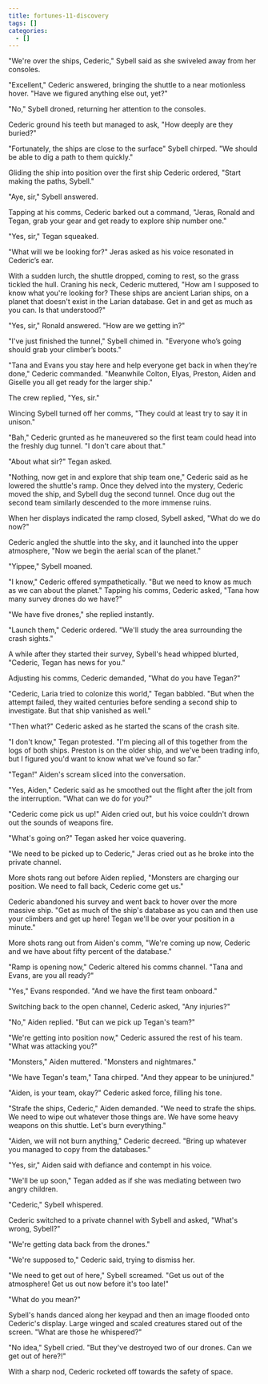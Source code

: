 ```yaml
---
title: fortunes-11-discovery
tags: []
categories:
  - []
---
```

"We're over the ships, Cederic," Sybell said as she swiveled away from her consoles. 

"Excellent," Cederic answered, bringing the shuttle to a near motionless hover. "Have we figured anything else out, yet?" 

"No," Sybell droned, returning her attention to the consoles. 

Cederic ground his teeth but managed to ask, "How deeply are they buried?"

"Fortunately, the ships are close to the surface" Sybell chirped. "We should be able to dig a path to them quickly.<!-- more -->" 

Gliding the ship into position over the first ship Cederic ordered, "Start making the paths, Sybell." 

"Aye, sir," Sybell answered. 

Tapping at his comms, Cederic barked out a command, "Jeras, Ronald and Tegan, grab your gear and get ready to explore ship number one." 

"Yes, sir," Tegan squeaked. 

"What will we be looking for?" Jeras asked as his voice resonated in Cederic’s ear. 

With a sudden lurch, the shuttle dropped, coming to rest, so the grass tickled the hull. Craning his neck, Cederic muttered, "How am I supposed to know what you're looking for? These ships are ancient Larian ships, on a planet that doesn't exist in the Larian database. Get in and get as much as you can. Is that understood?" 

"Yes, sir," Ronald answered. "How are we getting in?" 

"I've just finished the tunnel," Sybell chimed in. "Everyone who’s going should grab your climber’s boots." 

"Tana and Evans you stay here and help everyone get back in when they’re done," Cederic commanded. "Meanwhile Colton, Elyas, Preston, Aiden and Giselle you all get ready for the larger ship." 

The crew replied, "Yes, sir." 

Wincing Sybell turned off her comms, "They could at least try to say it in unison." 

"Bah," Cederic grunted as he maneuvered so the first team could head into the freshly dug tunnel. "I don't care about that." 

"About what sir?" Tegan asked. 

"Nothing, now get in and explore that ship team one," Cederic said as he lowered the shuttle's ramp. Once they delved into the mystery, Cederic moved the ship, and Sybell dug the second tunnel. Once dug out the second team similarly descended to the more immense ruins. 

When her displays indicated the ramp closed, Sybell asked, "What do we do now?" 

Cederic angled the shuttle into the sky, and it launched into the upper atmosphere, "Now we begin the aerial scan of the planet." 

"Yippee," Sybell moaned. 

"I know," Cederic offered sympathetically. "But we need to know as much as we can about the planet." Tapping his comms, Cederic asked, "Tana how many survey drones do we have?" 

"We have five drones," she replied instantly. 

"Launch them," Cederic ordered. "We'll study the area surrounding the crash sights." 

A while after they started their survey, Sybell's head whipped blurted, "Cederic, Tegan has news for you." 

Adjusting his comms, Cederic demanded, "What do you have Tegan?" 

"Cederic, Laria tried to colonize this world," Tegan babbled. "But when the attempt failed, they waited centuries before sending a second ship to investigate. But that ship vanished as well." 

"Then what?" Cederic asked as he started the scans of the crash site. 

"I don't know," Tegan protested. "I'm piecing all of this together from the logs of both ships. Preston is on the older ship, and we've been trading info, but I figured you'd want to know what we've found so far." 

"Tegan!" Aiden's scream sliced into the conversation. 

"Yes, Aiden," Cederic said as he smoothed out the flight after the jolt from the interruption. "What can we do for you?" 

"Cederic come pick us up!" Aiden cried out, but his voice couldn't drown out the sounds of weapons fire. 

"What's going on?" Tegan asked her voice quavering. 

"We need to be picked up to Cederic," Jeras cried out as he broke into the private channel. 

More shots rang out before Aiden replied, "Monsters are charging our position. We need to fall back, Cederic come get us." 

Cederic abandoned his survey and went back to hover over the more massive ship. "Get as much of the ship's database as you can and then use your climbers and get up here! Tegan we'll be over your position in a minute." 

More shots rang out from Aiden's comm, "We're coming up now, Cederic and we have about fifty percent of the database." 

"Ramp is opening now," Cederic altered his comms channel. "Tana and Evans, are you all ready?" 

"Yes," Evans responded. "And we have the first team onboard." 

Switching back to the open channel, Cederic asked, "Any injuries?" 

"No," Aiden replied. "But can we pick up Tegan's team?" 

"We're getting into position now," Cederic assured the rest of his team. "What was attacking you?" 

"Monsters," Aiden muttered. "Monsters and nightmares." 

"We have Tegan's team," Tana chirped. "And they appear to be uninjured." 

"Aiden, is your team, okay?" Cederic asked force, filling his tone. 

"Strafe the ships, Cederic," Aiden demanded. "We need to strafe the ships. We need to wipe out whatever those things are. We have some heavy weapons on this shuttle.  Let's burn everything." 

"Aiden, we will not burn anything," Cederic decreed. "Bring up whatever you managed to copy from the databases." 

"Yes, sir," Aiden said with defiance and contempt in his voice. 

"We'll be up soon," Tegan added as if she was mediating between two angry children. 

"Cederic," Sybell whispered. 

Cederic switched to a private channel with Sybell and asked, "What's wrong, Sybell?" 

"We're getting data back from the drones." 

"We're supposed to," Cederic said, trying to dismiss her. 

"We need to get out of here," Sybell screamed. "Get us out of the atmosphere! Get us out now before it's too late!" 

"What do you mean?" 

Sybell's hands danced along her keypad and then an image flooded onto Cederic's display. Large winged and scaled creatures stared out of the screen. "What are those he whispered?" 

"No idea," Sybell cried. "But they've destroyed two of our drones. Can we get out of here?!" 

With a sharp nod, Cederic rocketed off towards the safety of space.